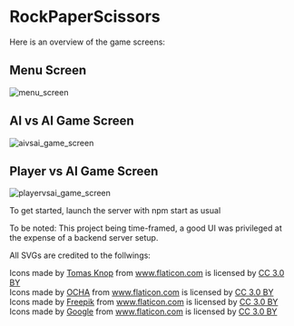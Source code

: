 # RockPaperScissors

Here is an overview of the game screens:
  <h2> Menu Screen </h2>

![menu_screen](https://user-images.githubusercontent.com/6682727/43882743-202e40bc-9bb1-11e8-9b72-64769cca15de.png)




<h2> AI vs AI Game Screen </h2>

![aivsai_game_screen](https://user-images.githubusercontent.com/6682727/43882742-20118652-9bb1-11e8-9011-f71e849c4a68.png)




<h2> Player vs AI Game Screen </h2>

![playervsai_game_screen](https://user-images.githubusercontent.com/6682727/43882744-204ba6d4-9bb1-11e8-8fff-4e395f612437.png)


To get started, launch the server with npm start as usual

To be noted: This project being time-framed, a good UI was privileged at the expense of a backend server setup.


All SVGs are credited to the follwings:

<div>Icons made by <a href="https://www.flaticon.com/authors/tomas-knop" title="Tomas Knop">Tomas Knop</a> from <a href="https://www.flaticon.com/" title="Flaticon">www.flaticon.com</a> is licensed by <a href="http://creativecommons.org/licenses/by/3.0/" title="Creative Commons BY 3.0" target="_blank">CC 3.0 BY</a></div>

<div>Icons made by <a href="https://www.flaticon.com/authors/ocha" title="OCHA">OCHA</a> from <a href="https://www.flaticon.com/" title="Flaticon">www.flaticon.com</a> is licensed by <a href="http://creativecommons.org/licenses/by/3.0/" title="Creative Commons BY 3.0" target="_blank">CC 3.0 BY</a></div>

<div>Icons made by <a href="http://www.freepik.com" title="Freepik">Freepik</a> from <a href="https://www.flaticon.com/" title="Flaticon">www.flaticon.com</a> is licensed by <a href="http://creativecommons.org/licenses/by/3.0/" title="Creative Commons BY 3.0" target="_blank">CC 3.0 BY</a></div>

<div>Icons made by <a href="https://www.flaticon.com/authors/google" title="Google">Google</a> from <a href="https://www.flaticon.com/" title="Flaticon">www.flaticon.com</a> is licensed by <a href="http://creativecommons.org/licenses/by/3.0/" title="Creative Commons BY 3.0" target="_blank">CC 3.0 BY</a></div>
